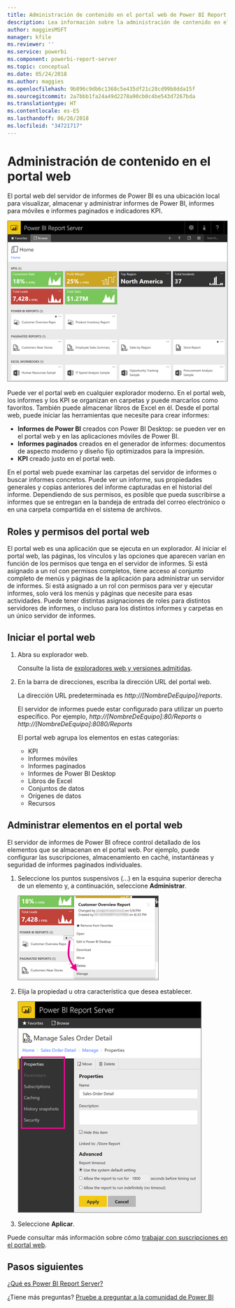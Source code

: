 ```yaml
---
title: Administración de contenido en el portal web de Power BI Report Server
description: Lea información sobre la administración de contenido en el portal web de Power BI Report Server.
author: maggiesMSFT
manager: kfile
ms.reviewer: ''
ms.service: powerbi
ms.component: powerbi-report-server
ms.topic: conceptual
ms.date: 05/24/2018
ms.author: maggies
ms.openlocfilehash: 9b896c9db6c1368c5e435df21c28cd99b8dda15f
ms.sourcegitcommit: 2a7bbb1fa24a49d2278a90cb0c4be543d7267bda
ms.translationtype: HT
ms.contentlocale: es-ES
ms.lasthandoff: 06/26/2018
ms.locfileid: "34721717"
---
```

# <a name="manage-content-in-the-web-portal"></a>Administración de contenido en el portal web 
El portal web del servidor de informes de Power BI es una ubicación local para visualizar, almacenar y administrar informes de Power BI, informes para móviles e informes paginados e indicadores KPI.

![Portal web de Report Server](media/getting-around/report-server-web-portal.png)

Puede ver el portal web en cualquier explorador moderno. En el portal web, los informes y los KPI se organizan en carpetas y puede marcarlos como favoritos. También puede almacenar libros de Excel en él. Desde el portal web, puede iniciar las herramientas que necesite para crear informes:

* **Informes de Power BI** creados con Power BI Desktop: se pueden ver en el portal web y en las aplicaciones móviles de Power BI.
* **Informes paginados** creados en el generador de informes: documentos de aspecto moderno y diseño fijo optimizados para la impresión.
* **KPI** creado justo en el portal web.

En el portal web puede examinar las carpetas del servidor de informes o buscar informes concretos. Puede ver un informe, sus propiedades generales y copias anteriores del informe capturadas en el historial del informe. Dependiendo de sus permisos, es posible que pueda suscribirse a informes que se entregan en la bandeja de entrada del correo electrónico o en una carpeta compartida en el sistema de archivos.

## <a name="web-portal-roles-and-permissions"></a>Roles y permisos del portal web
El portal web es una aplicación que se ejecuta en un explorador. Al iniciar el portal web, las páginas, los vínculos y las opciones que aparecen varían en función de los permisos que tenga en el servidor de informes. Si está asignado a un rol con permisos completos, tiene acceso al conjunto completo de menús y páginas de la aplicación para administrar un servidor de informes. Si está asignado a un rol con permisos para ver y ejecutar informes, solo verá los menús y páginas que necesite para esas actividades. Puede tener distintas asignaciones de roles para distintos servidores de informes, o incluso para los distintos informes y carpetas en un único servidor de informes.

## <a name="start-the-web-portal"></a>Iniciar el portal web
1. Abra su explorador web.
   
    Consulte la lista de [exploradores web y versiones admitidas](browser-support.md).
2. En la barra de direcciones, escriba la dirección URL del portal web.
   
    La dirección URL predeterminada es *http://[NombreDeEquipo]/reports*.
   
    El servidor de informes puede estar configurado para utilizar un puerto específico. Por ejemplo, *http://[NombreDeEquipo]:80/Reports* o *http://[NombreDeEquipo]:8080/Reports*
   
    El portal web agrupa los elementos en estas categorías:
   
   * KPI
   * Informes móviles
   * Informes paginados
   * Informes de Power BI Desktop
   * Libros de Excel
   * Conjuntos de datos
   * Orígenes de datos
   * Recursos

## <a name="manage-items-in-the-web-portal"></a>Administrar elementos en el portal web
El servidor de informes de Power BI ofrece control detallado de los elementos que se almacenan en el portal web. Por ejemplo, puede configurar las suscripciones, almacenamiento en caché, instantáneas y seguridad de informes paginados individuales.

1. Seleccione los puntos suspensivos (...) en la esquina superior derecha de un elemento y, a continuación, seleccione **Administrar**.
   
    ![Seleccione Administrar](media/getting-around/report-server-web-portal-manage-ellipsis.png)
2. Elija la propiedad u otra característica que desea establecer.
   
    ![Seleccionar una propiedad](media/getting-around/report-server-web-portal-manage-properties.png)
3. Seleccione **Aplicar**.

Puede consultar más información sobre cómo [trabajar con suscripciones en el portal web](https://docs.microsoft.com/sql/reporting-services/working-with-subscriptions-web-portal).

## <a name="next-steps"></a>Pasos siguientes
[¿Qué es Power BI Report Server?](get-started.md)

¿Tiene más preguntas? [Pruebe a preguntar a la comunidad de Power BI](https://community.powerbi.com/)

